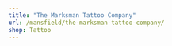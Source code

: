 ```yaml
---
title: "The Marksman Tattoo Company"
url: /mansfield/the-marksman-tattoo-company/
shop: Tattoo
---
```

